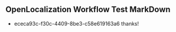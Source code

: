 ## OpenLocalization Workflow Test MarkDown
* ececa93c-f30c-4409-8be3-c58e619163a6 
thanks!<!--HONumber=Mar16_HO2-->
